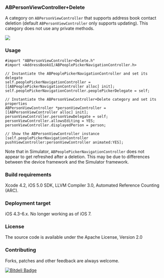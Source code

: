 ### ABPersonViewController+Delete
A category on `ABPersonViewController` that supports address book contact deletion (default `ABPersonViewController` only supports updating). This category does not use any private methods.

![](http://i.imgur.com/Edf6Zle.png)

### Usage
    #import "ABPersonViewController+Delete.h"
    #import <AddressBookUI/ABPeoplePickerNavigationController.h>
    
    // Instantiate the ABPeoplePickerNavigationController and set its delegate
    self.peoplePickerNavigationController = [[ABPeoplePickerNavigationController alloc] init];
    self.peoplePickerNavigationController.peoplePickerDelegate = self;

    // Instantiate the ABPersonViewController+Delete category and set its properties
    ABPersonViewController *personViewController = [[ABPersonViewController alloc] init];
    personViewController.personViewDelegate = self;
    personViewController.allowsEditing = YES;
    personViewController.displayedPerson = person;

    // Show the ABPersonViewController instance
    [self.peoplePickerNavigationController pushViewController:personViewController animated:YES];

Note that in Simulator, `ABPeoplePickerNavigationController` does not appear to get refreshed after a deletion. This may be due to differences between the device framework and the Simulator framework.

### Build requirements
Xcode 4.2, iOS 5.0 SDK, LLVM Compiler 3.0, Automated Reference Counting (ARC).

### Deployment target
iOS 4.3-6.x. No longer working as of iOS 7.

### License
The source code is available under the Apache License, Version 2.0

### Contributing
Forks, patches and other feedback are always welcome.


[![Bitdeli Badge](https://d2weczhvl823v0.cloudfront.net/shrtlist/abdelete/trend.png)](https://bitdeli.com/free "Bitdeli Badge")

